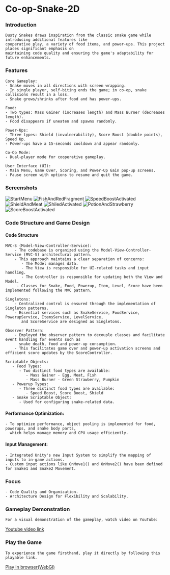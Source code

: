 # Co-op-Snake-2D
 
### Introduction

    Dusty Snakes draws inspiration from the classic snake game while introducing additional features like
    cooperative play, a variety of food items, and power-ups. This project places significant emphasis on 
    maintaining code quality and ensuring the game's adaptability for future enhancements.

### Features
    Core Gameplay: 
    - Snake moves in all directions with screen wrapping. 
    - In single player, self-biting ends the game; in co-op, snake collisions result in a loss. 
    - Snake grows/shrinks after food and has power-ups.

    Food: 
    - Two types: Mass Gainer (increases length) and Mass Burner (decreases length). 
    - Food disappears if uneaten and spawns randomly.

    Power-Ups:
    - Three types: Shield (invulnerability), Score Boost (double points), Speed Up. 
    - Power-ups have a 15-seconds cooldown and appear randomly.

    Co-Op Mode: 
    - Dual-player mode for cooperative gameplay.

    User Interface (UI): 
    - Main Menu, Game Over, Scoring, and Power-Up Gain pop-up screens.
    - Pause screen with options to resume and quit the game.
    
### Screenshots
   ![StartMenu](./Screenshots/StartMenu.png)
   ![FishAndRedFragment](./Screenshots/FishAndRedFragment.png)
   ![SpeedBoostActivated](./Screenshots/SpeedBoostActivated.png)
   ![ShieldAndMeat](./Screenshots/ShieldAndMeat.png)
   ![ShiledActivated](./Screenshots/ShiledActivated.png)
   ![PotionAndStrawberry](./Screenshots/PotionAndStrawberry.png)
   ![ScoreBoostActivated](./Screenshots/ScoreBoostActivated.png)
   
  
### Code Structure and Game Design

 #### Code Structure
    MVC-S (Model-View-Controller-Service):
        - The codebase is organized using the Model-View-Controller-Service (MVC-S) architectural pattern.
        - This approach maintains a clear separation of concerns:
           - The Model manages data.
           - The View is responsible for UI-related tasks and input handling.
           - The Controller is responsible for updating both the View and Model.
         - Classes for Snake, Food, Powerup, Item, Level, Score have been implemented following the MVC pattern.

    Singletons:
        - Centralized control is ensured through the implementation of Singleton patterns.
        - Essential services such as SnakeService, FoodService, PowerupService, ItemsService, LevelService,
           and ScoreService are designed as Singletons.
           
    Observer Pattern:
        - Employed the observer pattern to decouple classes and facilitate event handling for events such as 
          snake death, food and power-up consumption.
        - This facilitates game over and power-up activation screens and efficient score updates by the ScoreController.
    
    Scriptable Objects:
       - Food Types:
          - Two distinct food types are available:
             - Mass Gainer - Egg, Meat, Fish
             - Mass Burner - Green Strawberry, Pumpkin
       - Powerup Types:
          - Three distinct food types are available:
             - Speed Boost, Score Boost, Shield
       - Snake Scriptable Object:
          - Used for configuring snake-related data.

 #### Performance Optimization:

    - To optimize performance, object pooling is implemented for food, powerups, and snake body parts, 
      which helps manage memory and CPU usage efficiently.
      
#### Input Management:

    - Integrated Unity's new Input System to simplify the mapping of inputs to in-game actions. 
    - Custom input actions like OnMove1() and OnMove2() have been defined for Snake1 and Snake2 Movement.

### Focus

    - Code Quality and Organization.
    - Architecture Design for Flexibility and Scalability.

### Gameplay Demonstration

    For a visual demonstration of the gameplay, watch video on YouTube: 
   [Youtube video link](https://youtu.be/N3XZG60TXSE)

### Play the Game

    To experience the game firsthand, play it directly by following this playable link.
   [Play in browser(WebGl)](https://rahul-pargi.itch.io/dusty-snakes)
